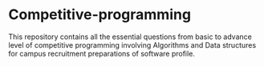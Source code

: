 # Competitive-programming
This repository contains all the essential questions from basic to advance level of competitive programming involving Algorithms and Data structures for campus recruitment preparations of software profile.
